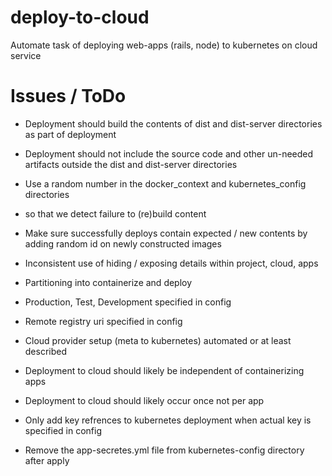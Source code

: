 # deploy-to-cloud
Automate task of deploying web-apps (rails, node) to kubernetes on cloud service

# Issues /  ToDo
- Deployment should build the contents of dist and dist-server directories as
    part of deployment

- Deployment should not include the source code and other un-needed artifacts
    outside the dist and dist-server directories

- Use a random number in the docker_context and kubernetes_config directories
-   so that we detect failure to (re)build content

- Make sure successfully deploys contain expected / new contents
  by adding random id on newly constructed images

- Inconsistent use of hiding / exposing details within project, cloud, apps

- Partitioning into containerize and deploy

- Production, Test, Development specified in config

- Remote registry uri specified in config

- Cloud provider setup (meta to kubernetes) automated or at least described

- Deployment to cloud should likely be independent of containerizing apps

- Deployment to cloud should likely occur once not per app

- Only add key refrences to kubernetes deployment when actual key is specified in config

- Remove the app-secretes.yml file from kubernetes-config directory after apply

